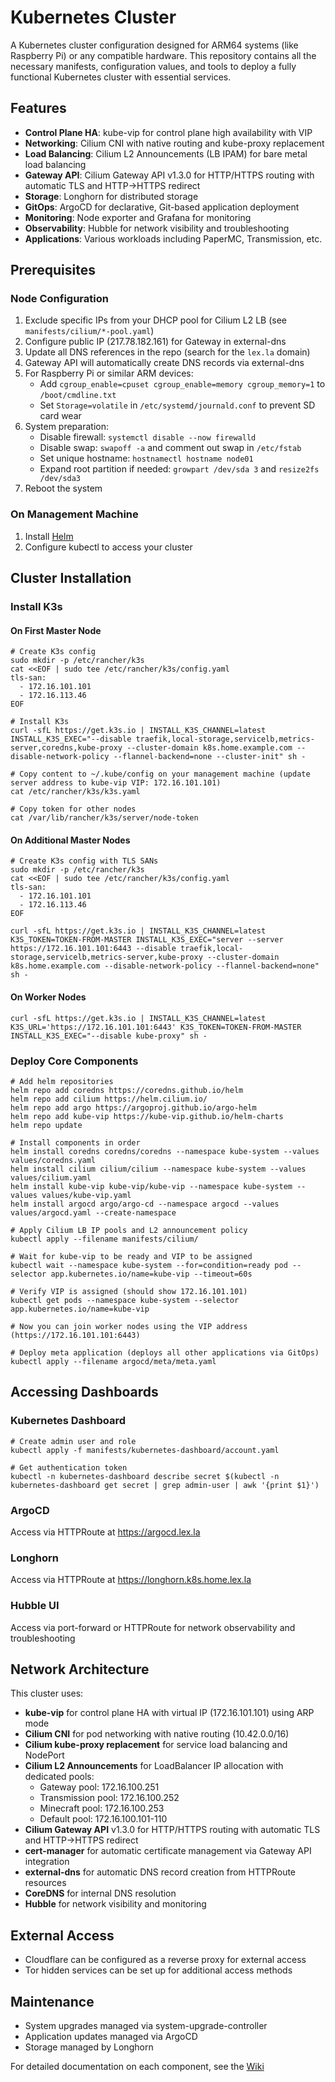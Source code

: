 # Kubernetes Cluster

A Kubernetes cluster configuration designed for ARM64 systems (like Raspberry Pi) or any compatible hardware. This repository contains all the necessary manifests, configuration values, and tools to deploy a fully functional Kubernetes cluster with essential services.

## Features

- **Control Plane HA**: kube-vip for control plane high availability with VIP
- **Networking**: Cilium CNI with native routing and kube-proxy replacement
- **Load Balancing**: Cilium L2 Announcements (LB IPAM) for bare metal load balancing
- **Gateway API**: Cilium Gateway API v1.3.0 for HTTP/HTTPS routing with automatic TLS and HTTP→HTTPS redirect
- **Storage**: Longhorn for distributed storage
- **GitOps**: ArgoCD for declarative, Git-based application deployment
- **Monitoring**: Node exporter and Grafana for monitoring
- **Observability**: Hubble for network visibility and troubleshooting
- **Applications**: Various workloads including PaperMC, Transmission, etc.

## Prerequisites

### Node Configuration

1. Exclude specific IPs from your DHCP pool for Cilium L2 LB (see `manifests/cilium/*-pool.yaml`)
2. Configure public IP (217.78.182.161) for Gateway in external-dns
3. Update all DNS references in the repo (search for the `lex.la` domain)
4. Gateway API will automatically create DNS records via external-dns
5. For Raspberry Pi or similar ARM devices:
   - Add `cgroup_enable=cpuset cgroup_enable=memory cgroup_memory=1` to `/boot/cmdline.txt`
   - Set `Storage=volatile` in `/etc/systemd/journald.conf` to prevent SD card wear
6. System preparation:
   - Disable firewall: `systemctl disable --now firewalld`
   - Disable swap: `swapoff -a` and comment out swap in `/etc/fstab`
   - Set unique hostname: `hostnamectl hostname node01`
   - Expand root partition if needed: `growpart /dev/sda 3` and `resize2fs /dev/sda3`
7. Reboot the system

### On Management Machine

1. Install [Helm](https://helm.sh/docs/intro/install/)
2. Configure kubectl to access your cluster

## Cluster Installation

### Install K3s

#### On First Master Node

```shell
# Create K3s config
sudo mkdir -p /etc/rancher/k3s
cat <<EOF | sudo tee /etc/rancher/k3s/config.yaml
tls-san:
  - 172.16.101.101
  - 172.16.113.46
EOF

# Install K3s
curl -sfL https://get.k3s.io | INSTALL_K3S_CHANNEL=latest INSTALL_K3S_EXEC="--disable traefik,local-storage,servicelb,metrics-server,coredns,kube-proxy --cluster-domain k8s.home.example.com --disable-network-policy --flannel-backend=none --cluster-init" sh -

# Copy content to ~/.kube/config on your management machine (update server address to kube-vip VIP: 172.16.101.101)
cat /etc/rancher/k3s/k3s.yaml

# Copy token for other nodes
cat /var/lib/rancher/k3s/server/node-token
```

#### On Additional Master Nodes

```shell
# Create K3s config with TLS SANs
sudo mkdir -p /etc/rancher/k3s
cat <<EOF | sudo tee /etc/rancher/k3s/config.yaml
tls-san:
  - 172.16.101.101
  - 172.16.113.46
EOF

curl -sfL https://get.k3s.io | INSTALL_K3S_CHANNEL=latest K3S_TOKEN=TOKEN-FROM-MASTER INSTALL_K3S_EXEC="server --server https://172.16.101.101:6443 --disable traefik,local-storage,servicelb,metrics-server,kube-proxy --cluster-domain k8s.home.example.com --disable-network-policy --flannel-backend=none" sh -
```

#### On Worker Nodes

```shell
curl -sfL https://get.k3s.io | INSTALL_K3S_CHANNEL=latest K3S_URL='https://172.16.101.101:6443' K3S_TOKEN=TOKEN-FROM-MASTER INSTALL_K3S_EXEC="--disable kube-proxy" sh -
```

### Deploy Core Components

```shell
# Add helm repositories
helm repo add coredns https://coredns.github.io/helm
helm repo add cilium https://helm.cilium.io/
helm repo add argo https://argoproj.github.io/argo-helm
helm repo add kube-vip https://kube-vip.github.io/helm-charts
helm repo update

# Install components in order
helm install coredns coredns/coredns --namespace kube-system --values values/coredns.yaml
helm install cilium cilium/cilium --namespace kube-system --values values/cilium.yaml
helm install kube-vip kube-vip/kube-vip --namespace kube-system --values values/kube-vip.yaml
helm install argocd argo/argo-cd --namespace argocd --values values/argocd.yaml --create-namespace

# Apply Cilium LB IP pools and L2 announcement policy
kubectl apply --filename manifests/cilium/

# Wait for kube-vip to be ready and VIP to be assigned
kubectl wait --namespace kube-system --for=condition=ready pod --selector app.kubernetes.io/name=kube-vip --timeout=60s

# Verify VIP is assigned (should show 172.16.101.101)
kubectl get pods --namespace kube-system --selector app.kubernetes.io/name=kube-vip

# Now you can join worker nodes using the VIP address (https://172.16.101.101:6443)

# Deploy meta application (deploys all other applications via GitOps)
kubectl apply --filename argocd/meta/meta.yaml
```

## Accessing Dashboards

### Kubernetes Dashboard

```shell
# Create admin user and role
kubectl apply -f manifests/kubernetes-dashboard/account.yaml

# Get authentication token
kubectl -n kubernetes-dashboard describe secret $(kubectl -n kubernetes-dashboard get secret | grep admin-user | awk '{print $1}')
```

### ArgoCD

Access via HTTPRoute at https://argocd.lex.la

### Longhorn

Access via HTTPRoute at https://longhorn.k8s.home.lex.la

### Hubble UI

Access via port-forward or HTTPRoute for network observability and troubleshooting

## Network Architecture

This cluster uses:
- **kube-vip** for control plane HA with virtual IP (172.16.101.101) using ARP mode
- **Cilium CNI** for pod networking with native routing (10.42.0.0/16)
- **Cilium kube-proxy replacement** for service load balancing and NodePort
- **Cilium L2 Announcements** for LoadBalancer IP allocation with dedicated pools:
  - Gateway pool: 172.16.100.251
  - Transmission pool: 172.16.100.252
  - Minecraft pool: 172.16.100.253
  - Default pool: 172.16.100.101-110
- **Cilium Gateway API** v1.3.0 for HTTP/HTTPS routing with automatic TLS and HTTP→HTTPS redirect
- **cert-manager** for automatic certificate management via Gateway API integration
- **external-dns** for automatic DNS record creation from HTTPRoute resources
- **CoreDNS** for internal DNS resolution
- **Hubble** for network visibility and monitoring

## External Access

- Cloudflare can be configured as a reverse proxy for external access
- Tor hidden services can be set up for additional access methods

## Maintenance

- System upgrades managed via system-upgrade-controller
- Application updates managed via ArgoCD
- Storage managed by Longhorn

For detailed documentation on each component, see the [Wiki](../k8s.wiki)
